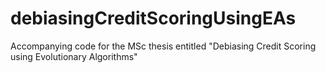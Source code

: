 # debiasingCreditScoringUsingEAs

Accompanying code for the MSc thesis entitled "Debiasing Credit Scoring using Evolutionary Algorithms"
